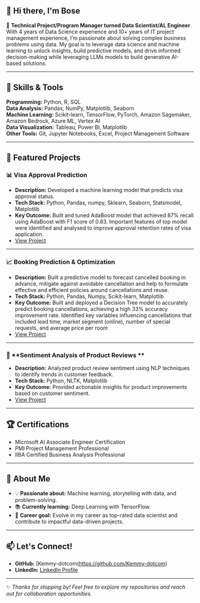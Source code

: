 
## 👋 Hi there, I'm Bose  

🌟 **Technical Project/Program Manager turned Data Scientist/AL Engineer**  
With 4 years of Data Science experience and 10+ years of IT project management experience, I’m passionate about solving complex business problems using data. My goal is to leverage data science and machine learning to unlock insights, build predictive models, and drive informed decision-making while leveraging LLMs models to build generative AI-based solutions.

---

## 🔧 Skills & Tools  
**Programming:** Python, R, SQL  
**Data Analysis:** Pandas, NumPy, Matplotlib, Seaborn  
**Machine Learning:** Scikit-learn, TensorFlow, PyTorch, Amazon Sagemaker, Amazon Bedrock, Azure ML, Vertex AI  
**Data Visualization:** Tableau, Power BI, Matplotlib  
**Other Tools:** Git, Jupyter Notebooks, Excel, Project Management Software  

---

## 📂 Featured Projects  

### 📊 **Visa Approval Prediction**  
- **Description:** Developed a machine learning model that predicts visa approval status.  
- **Tech Stack:** Python, Pandas, numpy, Sklearn, Seaborn, Statsmodel, Matplotlib  
- **Key Outcome:** Built and tuned AdaBoost model that achieved 87% recall using AdaBoost with F1 score of 0.83. Important features of top model were identified and analysed to improve approval retention rates of visa application.  
- [View Project](https://github.com/Kemmy-dotcom/KemmyO_Visa-Approval-Prediction.git)  

---
### 📈 **Booking Prediction & Optimization**  
- **Description:** Built a predictive model to forecast cancelled booking in advance, mitigate against avoidable cancellation and help to formulate effective and efficient policies around cancellations and reuse.  
- **Tech Stack:** Python, Pandas, Numpy, Scikit-learn, Matplotlib  
- **Key Outcome:** Built and deployed a Decision Tree model to accurately predict booking cancellations, achieving a high 33% accuracy improvement rate. Identified key variables influencing cancellations that included lead time, market segment (online), number of special requests, and average price per room 
- [View Project](https://github.com/Kemmy-dotcom/KemmyO_HotelBookingOptimization.git)  

---

### 🤖 **Sentiment Analysis of Product Reviews **  
- **Description:** Analyzed product review sentiment using NLP techniques to identify trends in customer feedback.  
- **Tech Stack:** Python, NLTK, Matplotlib  
- **Key Outcome:** Provided actionable insights for product improvements based on customer sentiment.  
- [View Project](https://github.com/Kemmy-dotcom/Sentiment-Analysis-Reviews)  

---

## 🏆 Certifications  
- Microsoft AI Associate Engineer Certification  
- PMI Project Management Professional
- IIBA Certified Business Analysis Professional 

---

## 🌟 About Me  
- 💡 **Passionate about:** Machine learning, storytelling with data, and problem-solving.  
- 📚 **Currently learning:** Deep Learning with TensorFlow.  
- 🌱 **Career goal:** Evolve in my career as top-rated data scientist and contribute to impactful data-driven projects.  

---

## 📫 Let's Connect!  
- **GitHub:** [Kemmy-dotcom(https://github.com/Kemmy-dotcom)  
- **LinkedIn:** [LinkedIn Profile](https://linkedin.com/in/bose-o)   

---

✨ *Thanks for stopping by! Feel free to explore my repositories and reach out for collaboration opportunities.*  

<!--
**Kemmy-dotcom/Kemmy-dotcom** is a ✨ _special_ ✨ repository because its `README.md` (this file) appears on your GitHub profile.

Here are some ideas to get you started:

- 🔭 I’m currently working on ...
- 🌱 I’m currently learning ...
- 👯 I’m looking to collaborate on ...
- 🤔 I’m looking for help with ...
- 💬 Ask me about ...
- 📫 How to reach me: ...
- 😄 Pronouns: ...
- ⚡ Fun fact: ...
-->

